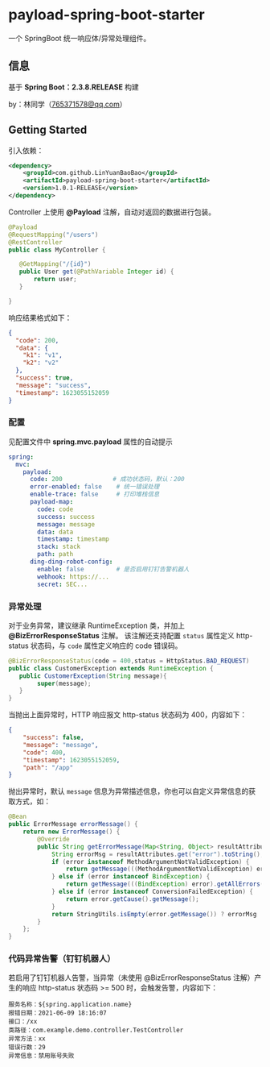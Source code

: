 # payload-spring-boot-starter

一个 SpringBoot 统一响应体/异常处理组件。

## 信息
基于 **Spring Boot：2.3.8.RELEASE** 构建

by：林同学（765371578@qq.com）

## Getting Started

引入依赖：

```xml
<dependency>
    <groupId>com.github.LinYuanBaoBao</groupId>
    <artifactId>payload-spring-boot-starter</artifactId>
    <version>1.0.1-RELEASE</version>
</dependency>
```

Controller 上使用 **@Payload** 注解，自动对返回的数据进行包装。

 ```java
@Payload
@RequestMapping("/users")
@RestController
public class MyController {

    @GetMapping("/{id}")
    public User get(@PathVariable Integer id) {
        return user;
    }

}

```
响应结果格式如下：
```json
{
  "code": 200,
  "data": {
    "k1": "v1",
    "k2": "v2"
  },
  "success": true,
  "message": "success",
  "timestamp": 1623055152059
}
```

### 配置
见配置文件中 **spring.mvc.payload** 属性的自动提示
```yaml
spring:
  mvc:
    payload:
      code: 200              # 成功状态码，默认：200
      error-enabled: false    # 统一错误处理
      enable-trace: false     # 打印堆栈信息
      payload-map:
        code: code
        success: success
        message: message
        data: data
        timestamp: timestamp
        stack: stack
        path: path
      ding-ding-robot-config:
        enable: false         # 是否启用钉钉告警机器人
        webhook: https://...
        secret: SEC...
```

### 异常处理

对于业务异常，建议继承 RuntimeException 类，并加上 **@BizErrorResponseStatus** 注解。 该注解还支持配置 `status` 属性定义 http-status 状态码，与 `code` 属性定义响应的 code 错误码。

```java
@BizErrorResponseStatus(code = 400,status = HttpStatus.BAD_REQUEST)
public class CustomerException extends RuntimeException {
   public CustomerException(String message){
        super(message);
   }
}
```

当抛出上面异常时，HTTP 响应报文 http-status 状态码为 400，内容如下：
```json
{
    "success": false,
    "message": "message",
    "code": 400,
    "timestamp": 1623055152059,
    "path": "/app"
}
```

抛出异常时，默认 `message` 信息为异常描述信息，你也可以自定义异常信息的获取方式，如：

```java
@Bean
public ErrorMessage errorMessage() {
    return new ErrorMessage() {
        @Override
        public String getErrorMessage(Map<String, Object> resultAttributes, Throwable error) {
            String errorMsg = resultAttributes.get("error").toString();
            if (error instanceof MethodArgumentNotValidException) {
                return getMessage(((MethodArgumentNotValidException) error).getBindingResult().getAllErrors());
            } else if (error instanceof BindException) {
                return getMessage(((BindException) error).getAllErrors());
            } else if (error instanceof ConversionFailedException) {
                return error.getCause().getMessage();
            }
            return StringUtils.isEmpty(error.getMessage()) ? errorMsg : error.getMessage();
        }
    };
}
```

### 代码异常告警（钉钉机器人）
若启用了钉钉机器人告警，当异常（未使用 @BizErrorResponseStatus 注解）产生的响应 http-status 状态码 >= 500 时，会触发告警，内容如下：
```
服务名称：${spring.application.name}
报错日期：2021-06-09 18:16:07
接口：/xx
类路径：com.example.demo.controller.TestController
异常方法：xx
错误行数：29
异常信息：禁用账号失败
```
